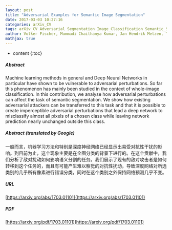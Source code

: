 ```yaml
---
layout: post
title: "Adversarial Examples for Semantic Image Segmentation"
date: 2017-03-03 10:27:16
categories: arXiv_CV
tags: arXiv_CV Adversarial Segmentation Image_Classification Semantic_Segmentation Classification Prediction
author: Volker Fischer, Mummadi Chaithanya Kumar, Jan Hendrik Metzen, Thomas Brox
mathjax: true
---
```


* content
{:toc}

##### Abstract
Machine learning methods in general and Deep Neural Networks in particular have shown to be vulnerable to adversarial perturbations. So far this phenomenon has mainly been studied in the context of whole-image classification. In this contribution, we analyse how adversarial perturbations can affect the task of semantic segmentation. We show how existing adversarial attackers can be transferred to this task and that it is possible to create imperceptible adversarial perturbations that lead a deep network to misclassify almost all pixels of a chosen class while leaving network prediction nearly unchanged outside this class.

##### Abstract (translated by Google)
一般而言，机器学习方法和特别是深度神经网络已经显示出易受对抗性干扰的影响。到目前为止，这个现象主要是在全图分类的背景下进行的。在这个贡献中，我们分析了敌对扰动如何影响语义分割的任务。我们展示了现有的敌对攻击者是如何转移到这个任务的，而且有可能产生难以察觉的对抗性扰动，导致深度网络对所选类别的几乎所有像素进行错误分类，同时在这个类别之外保持网络预测几乎不变。

##### URL
[https://arxiv.org/abs/1703.01101](https://arxiv.org/abs/1703.01101)

##### PDF
[https://arxiv.org/pdf/1703.01101](https://arxiv.org/pdf/1703.01101)

